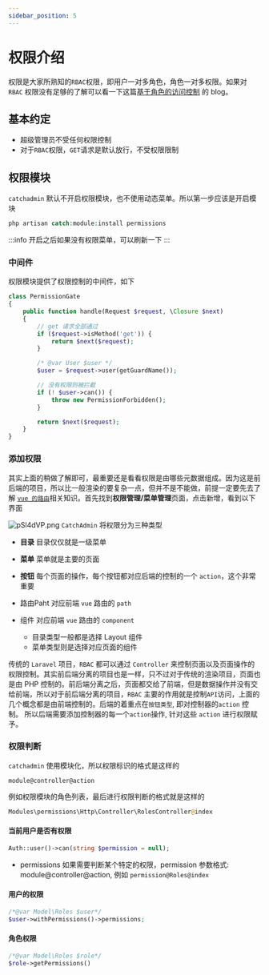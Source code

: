 ```yaml
---
sidebar_position: 5
---
```

# 权限介绍
权限是大家所熟知的`RBAC`权限，即用户一对多角色，角色一对多权限。如果对 `RBAC` 权限没有足够的了解可以看一下这篇[基于角色的访问控制](https://docs.oracle.com/cd/E19253-01/819-7061/rbac-38/index.html) 的 blog。

## 基本约定
- 超级管理员不受任何权限控制
- 对于`RBAC`权限，`GET`请求是默认放行，不受权限限制


## 权限模块
`catchadmin` 默认不开启权限模块，也不使用动态菜单。所以第一步应该是开启模块
```php
php artisan catch:module:install permissions
```
:::info
开启之后如果没有权限菜单，可以刷新一下
:::

### 中间件
权限模块提供了权限控制的中间件，如下
```php title="modules/Permissions/Middlewares/PermissionGate.php"
class PermissionGate
{
    public function handle(Request $request, \Closure $next)
    {
        // get 请求全部通过
        if ($request->isMethod('get')) {
            return $next($request);
        }

        /* @var User $user */
        $user = $request->user(getGuardName());

        // 没有权限则被拦截
        if (! $user->can()) {
            throw new PermissionForbidden();
        }

        return $next($request);
    }
}
```

### 添加权限
其实上面的稍做了解即可，最重要还是看看权限是由哪些元数据组成。因为这是前后端的项目，所以比一般渲染的要复杂一点，但并不是不能做，前提一定要先去了解 [`vue 的路由`](https://router.vuejs.org/)相关知识。首先找到**权限管理/菜单管理**页面，点击新增，看到以下界面

![pSl4dVP.png](https://s1.ax1x.com/2023/01/16/pSl4dVP.png)
`CatchAdmin` 将权限分为三种类型
- **目录** 目录仅仅就是一级菜单
- **菜单** 菜单就是主要的页面
- **按钮** 每个页面的操作，每个按钮都对应后端的控制的一个 `action`，这个非常重要

- 路由Paht 对应前端 `vue` 路由的 `path`
- 组件 对应前端 `vue` 路由的 `component`
    - 目录类型一般都是选择 Layout 组件
    - 菜单类型则是选择对应页面的组件

传统的 `Laravel` 项目，`RBAC` 都可以通过 `Controller` 来控制页面以及页面操作的权限控制。其实前后端分离的项目也是一样，只不过对于传统的渲染项目，页面也是由 PHP 控制的。前后端分离之后，页面都交给了前端，但是数据操作并没有交给前端，所以对于前后端分离的项目，`RBAC` 主要的作用就是控制`API`访问，上面的几个概念都是由前端控制的。后端的着重点在`按钮类型`, 即对控制器的`action` 控制。
所以后端需要添加控制器的每一个`action`操作, 针对这些 `action` 进行权限赋予。

### 权限判断
`catchadmin` 使用模块化，所以权限标识的格式是这样的
```
module@controller@action
```
例如权限模块的角色列表，最后进行权限判断的格式就是这样的
```php
Modules\permissions\Http\Controller\RolesController@index
```

#### 当前用户是否有权限
```php
Auth::user()->can(string $permission = null);
```
- permissions 如果需要判断某个特定的权限，permission 参数格式: module@controller@action, 例如 `permission@Roles@index`

#### 用户的权限
```php
/*@var Model\Roles $user*/
$user->withPermissions()->permissions;
```

#### 角色权限
```php
/*@var Model\Roles $role*/
$role->getPermissions()
```

